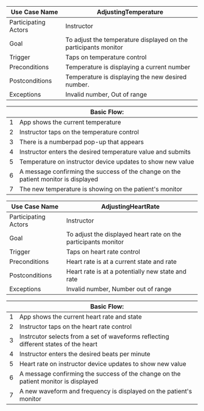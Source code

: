 
|Use Case Name       |AdjustingTemperature|
|--------------------|----------------------------------|
|Participating Actors|Instructor|
|Goal                |To adjust the temperature displayed on the participants monitor|
|Trigger             |Taps on temperature control|
|Preconditions       |Temperature is displaying a current number|
|Postconditions      |Temperature is displaying the new desired number.|
|Exceptions          |Invalid number, Out of range|

|   |Basic Flow:|
|---|--------------------------------|
|1  |App shows the current temperature|
|2  |Instructor taps on the temperature control|
|3  |There is a numberpad pop-up that appears|
|4  |Instructor enters the desired temperature value and submits|
|5  |Temperature on instructor device updates to show new value|
|6  |A message confirming the success of the change on the patient monitor is displayed|
|7  |The new temperature is showing on the patient's monitor|


|Use Case Name       |AdjustingHeartRate|
|--------------------|----------------------------------|
|Participating Actors|Instructor|
|Goal                |To adjust the displayed heart rate on the participants monitor|
|Trigger             |Taps on heart rate control|
|Preconditions       |Heart rate is at a current state and rate|
|Postconditions      |Heart rate is at a potentially new state and rate|
|Exceptions          |Invalid number, Number out of range|

|   |Basic Flow:|
|---|--------------------------------|
|1  |App shows the current heart rate and state|
|2  |Instructor taps on the heart rate control|
|3  |Instrcutor selects from a set of waveforms reflecting different states of the heart|
|4  |Instructor enters the desired beats per minute|
|5  |Heart rate on instructor device updates to show new value|
|6  |A message confirming the success of the change on the patient monitor is displayed|
|7  |A new waveform and frequency is displayed on the patient's monitor|

